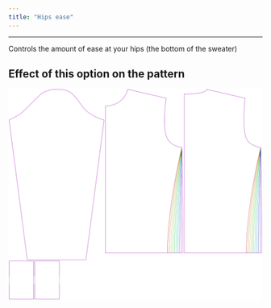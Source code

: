 ```yaml
---
title: "Hips ease"
---
```


***

Controls the amount of ease at your hips (the bottom of the sweater)

## Effect of this option on the pattern

![This image shows the effect of this option by superimposing several variants that have a different value for this option](sven_hipsease_sample.svg "Effect of this option on the pattern")
